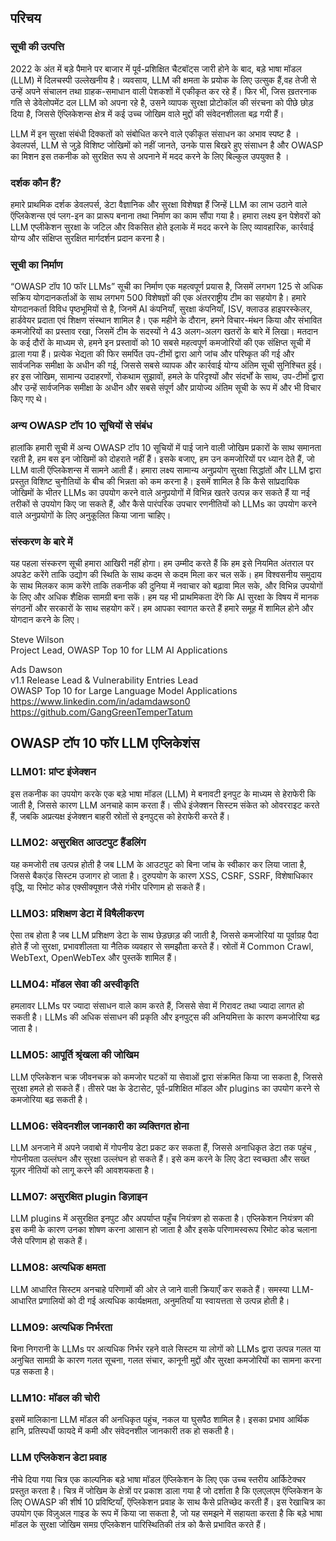 ﻿
## परिचय

### सूची की उत्पत्ति
2022 के अंत में बड़े पैमाने पर बाजार में पूर्व-प्रशिक्षित चैटबॉट्स जारी होने के बाद, बड़े भाषा मॉडल (LLM) में  दिलचस्पी उल्लेखनीय है। व्यवसाय, LLM की क्षमता के प्रयोक के लिए उत्सुक हैं,वह तेजी से उन्हें अपने संचालन तथा  ग्राहक-समाधान  वाली पेशकशों में एकीकृत कर रहे हैं। फिर भी, जिस ख़तरनाक गति से डेवेलोपमेंट दल LLM को अपना रहे है, उसने व्यापक सुरक्षा प्रोटोकॉल की संरचना को पीछे छोड़ दिया है, जिससे ऍप्लिकेशन्स क्षेत्र में  कई उच्च जोखिम वाले मुद्दों की संवेदनशीलता बढ़ गयी  हैं।
 
LLM में इन सुरक्षा संबंधी दिक्कतों को संबोधित करने वाले एकीकृत संसाधन का अभाव स्पष्ट है । डेवलपर्स, LLM से जुड़े विशिष्ट जोखिमों को नहीं जानते, उनके पास बिखरे हुए संसाधन है और  OWASP का मिशन इस तकनीक को सुरक्षित रूप से अपनाने में मदद करने के लिए बिल्कुल उपयुक्त है ।

### दर्शक कौन हैं?

हमारे प्राथमिक दर्शक डेवलपर्स, डेटा वैज्ञानिक और सुरक्षा विशेषज्ञ हैं जिन्हें LLM का लाभ उठाने वाले ऍप्लिकेशन्स एवं  प्लग-इन का प्रारूप बनाना तथा निर्माण का काम सौंपा गया है। हमारा लक्ष्य इन पेशेवरों को LLM एप्लीकेशन सुरक्षा के जटिल और विकसित होते इलाके में मदद करने के लिए व्यावहारिक, कार्रवाई योग्य और संक्षिप्त सुरक्षित मार्गदर्शन प्रदान करना है।

### सूची का निर्माण

“OWASP टॉप 10 फॉर LLMs” सूची का निर्माण एक महत्वपूर्ण प्रयास है, जिसमें लगभग 125 से अधिक सक्रिय योगदानकर्ताओं के साथ लगभग 500 विशेषज्ञों की एक अंतरराष्ट्रीय टीम का सहयोग है। हमारे योगदानकर्ता विविध पृष्ठभूमियों से है, जिनमें AI कंपनियाँ, सुरक्षा कंपनियाँ, ISV, क्लाउड हाइपरस्केलर, हार्डवेयर प्रदाता एवं शिक्षण  संस्थान शामिल है।
एक महीने के दौरान, हमने विचार-मंथन किया और संभावित कमजोरियों का प्रस्ताव रखा, जिसमें टीम के सदस्यों ने 43 अलग-अलग खतरों के बारे में लिखा। मतदान के कई दौरों के माध्यम से, हमने इन प्रस्तावों को 10 सबसे महत्वपूर्ण कमजोरियों की एक संक्षिप्त सूची में ढ़ाला गया हैं। प्रत्येक भेद्यता की फिर समर्पित उप-टीमों द्वारा आगे जांच और परिष्कृत की गई और सार्वजनिक समीक्षा के अधीन की गई, जिससे सबसे व्यापक और कार्रवाई योग्य अंतिम सूची सुनिश्चित हुई।
हर इस जोखिम, सामान्य उदाहरणों, रोकथाम सुझावों, हमले के परिदृश्यों और संदर्भों के साथ, उप-टीमों द्वारा और उन्हें सार्वजनिक समीक्षा के अधीन और सबसे संपूर्ण और प्रायोज्य अंतिम सूची के रूप में और भी विचार किए गए थे।

### अन्य OWASP टॉप 10 सूचियों से संबंध

हालांकि हमारी सूची में अन्य OWASP टॉप 10 सूचियों में पाई जाने वाली जोखिम प्रकारों के साथ समानता रहती है, हम बस इन जोखिमों को दोहराते नहीं हैं। इसके बजाए, हम उन कमजोरियों पर ध्यान देते हैं, जो LLM वाली ऍप्लिकेशन्स में सामने आती हैं।
हमारा लक्ष्य सामान्य अनुप्रयोग सुरक्षा सिद्धांतों और LLM द्वारा प्रस्तुत विशिष्ट चुनौतियों के बीच की भिन्नता को कम करना है। इसमें शामिल है कि कैसे सांप्रदायिक जोखिमों के भीतर LLMs का उपयोग करने वाले अनुप्रयोगों में विभिन्न खतरे उत्पन्न कर सकते हैं या नई तरीकों से उपयोग किए जा सकते हैं, और कैसे पारंपरिक उपचार रणनीतियों को LLMs का उपयोग करने वाले अनुप्रयोगों के लिए अनुकूलित किया जाना चाहिए।

### संस्करण के बारे में

यह पहला संस्करण सूची हमारा आखिरी नहीं होगा। हम उम्मीद करते हैं कि हम इसे नियमित अंतराल पर अपडेट करेंगे ताकि उद्योग की स्थिति के साथ कदम से कदम मिला कर चल सकें। हम विश्वसनीय समुदाय के साथ मिलकर काम करेंगे ताकि तकनीक की दुनिया में नवाचार को बढ़ावा मिल सके, और विभिन्न उपयोगों के लिए और अधिक शैक्षिक सामग्री बना सकें। हम यह भी प्राथमिकता देंगे कि AI सुरक्षा के विषय में मानक संगठनों और सरकारों के साथ सहयोग करें। हम आपका स्वागत करते हैं हमारे समूह में शामिल होने और योगदान करने के लिए।



Steve Wilson<br/>
Project Lead, OWASP Top 10 for LLM AI Applications


Ads Dawson<br/>
v1.1 Release Lead & Vulnerability Entries Lead <br/>
OWASP Top 10 for Large Language Model Applications<br/>
https://www.linkedin.com/in/adamdawson0 https://github.com/GangGreenTemperTatum

## OWASP टॉप 10 फॉर LLM एप्लिकेशंस
### LLM01: प्रांप्ट इंजेक्शन
इस तकनीक का उपयोग करके एक बड़े भाषा मॉडल (LLM) मे बनावटी इनपुट के माध्यम से हेराफेरी कि जाती  है, जिससे कारण LLM अनचाहे काम करता हैं। सीधे इंजेक्शन सिस्टम संकेत को ओवरराइट करते हैं, जबकि अप्रत्यक्ष इंजेक्शन बाहरी स्रोतों से इनपुट्स को हेराफेरी करते हैं।

### LLM02: असुरक्षित आउटपुट हैंडलिंग
यह कमजोरी तब उत्पन्न होती है जब LLM के आउटपुट को बिना जांच के स्वीकार कर लिया जाता है, जिससे बैकएंड सिस्टम उजागर हो जाता है। दुरुपयोग के कारण XSS, CSRF, SSRF, विशेषाधिकार वृद्धि, या रिमोट कोड एक्सीक्यूशन जैसे गंभीर परिणाम हो सकते हैं।

### LLM03: प्रशिक्षण डेटा में विषैलीकरण
ऐसा तब होता है जब LLM प्रशिक्षण डेटा के साथ छेड़छाड़ की जाती है, 
जिससे कमजोरियां या पूर्वाग्रह पैदा होते हैं जो सुरक्षा, प्रभावशीलता या नैतिक व्यवहार से समझौता करते हैं। स्रोतों में Common Crawl, WebText, OpenWebTex और पुस्तकें शामिल हैं।

### LLM04: मॉडल सेवा की अस्वीकृति
हमलावर LLMs पर ज्यादा संसाधन वाले काम करते हैं, जिससे सेवा में गिरावट तथा ज्यादा  लागत हो सकती है। LLMs की अधिक संसाधन की प्रकृति और इनपुट्स की अनियमित्ता  के कारण कमजोरिया बढ़ जाता है।

### LLM05: आपूर्ति श्रृंखला की जोखिम
LLM एप्लिकेशन चक्र जीवनचक्र को कमजोर घटकों या सेवाओं द्वारा  संक्रमित किया जा सकता है, जिससे सुरक्षा हमले हो सकते हैं। तीसरे पक्ष के डेटासेट, पूर्व-प्रशिक्षित मॉडल और plugins का उपयोग करने से कमजोरिया बढ़ सकती है।

### LLM06: संवेदनशील जानकारी का व्यक्तिगत होना
LLM अनजाने में अपने जवाबो में गोपनीय डेटा प्रकट कर सकता हैं, जिससे अनाधिकृत डेटा तक पहुंच , गोपनीयता उल्लंघन और सुरक्षा उल्लंघन हो सकते हैं। इसे कम करने के लिए डेटा स्वच्छता और सख्त यूज़र नीतियों को लागू करने की आवशयकता  है।

### LLM07: असुरक्षित plugin  डिज़ाइन
LLM plugins में असुरक्षित इनपुट और अपर्याप्त पहुँच नियंत्रण हो सकता है। एप्लिकेशन नियंत्रण की इस कमी के कारण उनका शोषण करना आसान हो जाता है और इसके परिणामस्वरूप रिमोट कोड चलाना जैसे परिणाम हो सकते हैं।

### LLM08: अत्यधिक क्षमता
LLM आधारित सिस्टम अनचाहे परिणामों की ओर ले जाने वाली क्रियाएँ कर सकते हैं। समस्या LLM-आधारित प्रणालियों को दी गई अत्यधिक कार्यक्षमता, अनुमतियाँ या स्वायत्तता से उत्पन्न होती है।

### LLM09: अत्यधिक निर्भरता
बिना निगरानी के LLMs पर अत्यधिक निर्भर रहने वाले सिस्टम या लोगों को LLMs द्वारा उत्पन्न गलत या अनुचित सामग्री के कारण गलत सूचना, गलत संचार, कानूनी मुद्दों और सुरक्षा कमजोरियों का सामना करना पड़ सकता है।

### LLM10: मॉडल की चोरी
इसमें मालिकाना LLM मॉडल की अनधिकृत पहुंच, नकल या घुसपैठ शामिल है। इसका प्रभाव आर्थिक हानि, प्रतिस्पर्धी फायदे में  कमी और संवेदनशील जानकारी तक हो सकती है।

### LLM एप्लिकेशन डेटा प्रवाह
नीचे दिया गया चित्र एक काल्पनिक बड़े भाषा मॉडल ऍप्लिकेशन के लिए एक उच्च स्तरीय आर्किटेक्चर प्रस्तुत करता है।
चित्र में जोखिम के क्षेत्रों पर प्रकाश डाला गया है जो दर्शाता है कि एलएलएम ऍप्लिकेशन के लिए OWASP की शीर्ष 10 प्रविष्टियाँ, ऍप्लिकेशन प्रवाह के साथ कैसे प्रतिच्छेद करती हैं।
इस रेखाचित्र का उपयोग एक विज़ुअल गाइड के रूप में किया जा सकता है, जो यह समझने में सहायता करता है कि बड़े भाषा मॉडल के सुरक्षा जोखिम समग्र एप्लिकेशन पारिस्थितिकी तंत्र को कैसे प्रभावित करते हैं।
